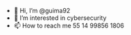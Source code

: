 - 👋 Hi, I’m @guima92
- 👀 I’m interested in cybersecurity
- 📫 How to reach me 55 14 99856 1806

<!---
guima92/guima92 is a ✨ special ✨ repository because its `README.md` (this file) appears on your GitHub profile.
You can click the Preview link to take a look at your changes.
--->
